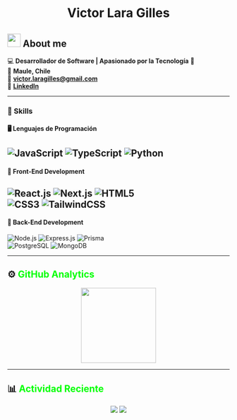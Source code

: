 <h1 align="center">
Victor Lara Gilles</h1>

## <picture><img src = "https://github.com/7oSkaaa/7oSkaaa/blob/main/Images/about_me.gif?raw=true" width = 30px></picture> About me</picture>
 
 💻 **Desarrollador de Software | Apasionado por la Tecnología** 🚀  
 📍 **Maule, Chile**  
 📧 **victor.laragilles@gmail.com**  
 🔗 **[LinkedIn](https://linkedin.com/in/victor-lara-gilles)**  
 
 ---

 ### 🚀 Skills  
 
 #### 🖥️ Lenguajes de Programación  
 ![JavaScript](https://img.shields.io/badge/JavaScript-F7DF1E?style=for-the-badge&logo=javascript&logoColor=000)
 ![TypeScript](https://img.shields.io/badge/TypeScript-3178C6?style=for-the-badge&logo=typescript&logoColor=fff) 
 ![Python](https://img.shields.io/badge/Python-3776AB?style=for-the-badge&logo=python&logoColor=fff)  
 ---
 
 #### 🎨 Front-End Development  
 ![React.js](https://img.shields.io/badge/React-61DAFB?style=for-the-badge&logo=react&logoColor=black)
 ![Next.js](https://img.shields.io/badge/Next.js-black?style=for-the-badge&logo=next.js&logoColor=white) 
 ![HTML5](https://img.shields.io/badge/HTML5-E34F26?style=for-the-badge&logo=html5&logoColor=white)  
 ![CSS3](https://img.shields.io/badge/CSS3-1572B6?style=for-the-badge&logo=css3&logoColor=white) 
 ![TailwindCSS](https://img.shields.io/badge/TailwindCSS-38B2AC?style=for-the-badge&logo=tailwind-css&logoColor=white)  
 ---
 
 #### 🔧 Back-End Development  
 ![Node.js](https://img.shields.io/badge/Node.js-339933?style=for-the-badge&logo=node.js&logoColor=white) 
 ![Express.js](https://img.shields.io/badge/Express.js-000000?style=for-the-badge&logo=express&logoColor=white) 
 ![Prisma](https://img.shields.io/badge/Prisma-3982CE?style=for-the-badge&logo=prisma&logoColor=white)  
 ![PostgreSQL](https://img.shields.io/badge/PostgreSQL-316192?style=for-the-badge&logo=postgresql&logoColor=white) 
 ![MongoDB](https://img.shields.io/badge/MongoDB-47A248?style=for-the-badge&logo=mongodb&logoColor=white)  
 
 ---
 
 ## ⚙️ <span style="color:#00FF00;">GitHub Analytics</span>  
 
 <p align="center">
   <img height="170" src="https://github-readme-stats.vercel.app/api?username=Rodrigo-Lara-Gilles&show_icons=true&theme=github_dark&title_color=00FF00&text_color=FFFFFF&icon_color=00FF00&bg_color=0D1117" />
 </p>
 
 ---
 
 ## 📊 <span style="color:#00FF00;">Actividad Reciente</span>  
 
 <p align="center">
   <img src="https://github-profile-summary-cards.vercel.app/api/cards/stats?username=Rodrigo-Lara-Gilles&theme=github_dark&title_color=00FF00&text_color=FFFFFF&icon_color=00FF00&bg_color=0D1117" />
   <img src="https://github-profile-summary-cards.vercel.app/api/cards/repos-per-language?username=Rodrigo-Lara-Gilles&theme=github_dark&title_color=00FF00&text_color=FFFFFF&icon_color=00FF00&bg_color=0D1117" />
 </p>

